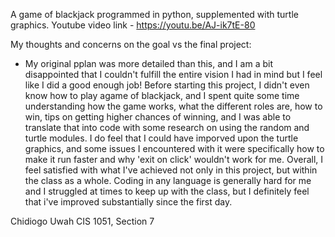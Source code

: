 A game of blackjack programmed in python, supplemented with turtle graphics.
Youtube video link - https://youtu.be/AJ-ik7tE-80 

My thoughts and concerns on the goal vs the final project:
- My original pplan was more detailed than this, and I am a bit disappointed that I couldn't fulfill the entire vision I had in mind but I feel like I did a good enough job! Before starting this project, I didn't even know how to play agame of blackjack, and I spent quite some time understanding how the game works, what the different roles are, how to win, tips on getting higher chances of winning, and I was able to translate that into code with some research on using the random and turtle modules. I do feel that I could have imporved upon the turtle graphics, and some issues I encountered with it were specifically how to make it run faster and why 'exit on click' wouldn't work for me. Overall, I feel satisfied with what I've achieved not only in this project, but within the class as a whole. Coding in any language is generally hard for me and I struggled at times to keep up with the class, but I definitely feel that i've improved substantially since the first day. 

Chidiogo Uwah
CIS 1051, Section 7
